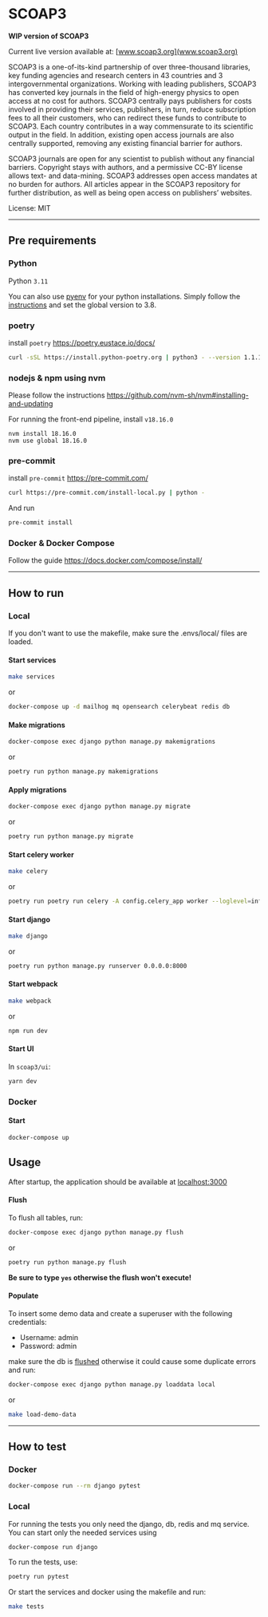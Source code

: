 # SCOAP3

**WIP version of SCOAP3**


Current live version available at: [www.scoap3.org](www.scoap3.org)

SCOAP3 is a one-of-its-kind partnership of over three-thousand libraries, key funding agencies and research centers in 43 countries and 3 intergovernmental organizations. Working with leading publishers, SCOAP3 has converted key journals in the field of high-energy physics to open access at no cost for authors. SCOAP3 centrally pays publishers for costs involved in providing their services, publishers, in turn, reduce subscription fees to all their customers, who can redirect these funds to contribute to SCOAP3. Each country contributes in a way commensurate to its scientific output in the field. In addition, existing open access journals are also centrally supported, removing any existing financial barrier for authors.

SCOAP3 journals are open for any scientist to publish without any financial barriers. Copyright stays with authors, and a permissive CC-BY license allows text- and data-mining. SCOAP3 addresses open access mandates at no burden for authors. All articles appear in the SCOAP3 repository for further distribution, as well as being open access on publishers’ websites.

License: MIT

---

## Pre requirements

### Python

Python `3.11`

You can also use [pyenv](https://github.com/pyenv/pyenv) for your python installations.
Simply follow the [instructions](https://github.com/pyenv/pyenv#installation) and set the global version to 3.8.

### poetry

install `poetry` https://poetry.eustace.io/docs/

```bash
curl -sSL https://install.python-poetry.org | python3 - --version 1.1.14
```

### nodejs & npm using nvm

Please follow the instructions https://github.com/nvm-sh/nvm#installing-and-updating

For running the front-end pipeline, install `v18.16.0`

```
nvm install 18.16.0
nvm use global 18.16.0
```


### pre-commit

install `pre-commit` https://pre-commit.com/

```bash
curl https://pre-commit.com/install-local.py | python -
```

And run

```bash
pre-commit install
```

### Docker & Docker Compose

Follow the guide https://docs.docker.com/compose/install/

---

## How to run
### Local
If you don't want to use the makefile, make sure the .envs/local/ files are loaded.


#### Start services
```bash
make services
```
or
```bash
docker-compose up -d mailhog mq opensearch celerybeat redis db
```
#### Make migrations
```bash
docker-compose exec django python manage.py makemigrations
```
or
```bash
poetry run python manage.py makemigrations
```

#### Apply migrations
```bash
docker-compose exec django python manage.py migrate
```
or
```bash
poetry run python manage.py migrate
```

#### Start celery worker
```bash
make celery
```
or
```bash
poetry run poetry run celery -A config.celery_app worker --loglevel=info
```

#### Start django
```bash
make django
```
or
```bash
poetry run python manage.py runserver 0.0.0.0:8000
```

#### Start webpack
```bash
make webpack
```
or
```bash
npm run dev
```

#### Start UI
In `scoap3/ui`:
```bash
yarn dev
```


### Docker

#### Start
```bash
docker-compose up
```

## Usage
After startup, the application should be available at [localhost:3000](localhost:3000)

#### Flush
To flush all tables, run:
```bash
docker-compose exec django python manage.py flush
```
or
```bash
poetry run python manage.py flush
```
**Be sure to type `yes` otherwise the flush won't execute!**

#### Populate

To insert some demo data and create a superuser with the following credentials:
* Username: admin
* Password: admin

make sure the db is [flushed](#flush) otherwise it could cause some duplicate errors and run:

```bash
docker-compose exec django python manage.py loaddata local
```
or
```bash
make load-demo-data
```


---
## How to test

### Docker
```bash
docker-compose run --rm django pytest
```
### Local
For running the tests you only need the django, db, redis and mq service.
You can start only the needed services using
```bash
docker-compose run django
```
To run the tests, use:
```bash
poetry run pytest
```

Or start the services and docker using the makefile and run:
```bash
make tests
```
